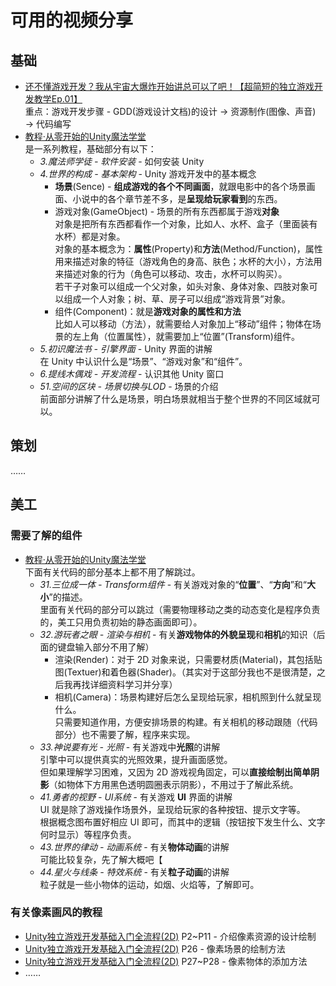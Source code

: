 # 可用的视频分享

## 基础

* [还不懂游戏开发？我从宇宙大爆炸开始讲总可以了吧！【超简短的独立游戏开发教学Ep.01】](https://www.bilibili.com/video/BV1fL4y1Y73r)  
  重点：游戏开发步骤 - GDD(游戏设计文档)的设计 → 资源制作(图像、声音) → 代码编写
* [教程·从零开始的Unity魔法学堂](https://learn.u3d.cn/tutorial/MagicCollege)  
  是一系列教程，基础部分有以下：
  * *3.魔法师学徒 - 软件安装* - 如何安装 Unity
  * *4.世界的构成 - 基本架构* - Unity 游戏开发中的基本概念
    * **场景**(Sence) - **组成游戏的各个不同画面**，就跟电影中的各个场景画面、小说中的各个章节差不多，是**呈现给玩家看到**的东西。
    * 游戏对象(GameObject) - 场景的所有东西都属于游戏**对象**  
      对象是把所有东西都看作一个对象，比如人、水杯、盒子（里面装有水杯）都是对象。  
      对象的基本概念为：**属性**(Property)和**方法**(Method/Function)，属性用来描述对象的特征（游戏角色的身高、肤色；水杯的大小），方法用来描述对象的行为（角色可以移动、攻击，水杯可以购买）。  
      若干子对象可以组成一个父对象，如头对象、身体对象、四肢对象可以组成一个人对象；树、草、房子可以组成“游戏背景”对象。
    * 组件(Component)：就是**游戏对象的属性和方法**  
      比如人可以移动（方法），就需要给人对象加上“移动”组件；物体在场景的左上角（位置属性），就需要加上“位置”(Transform)组件。
  * *5.初识魔法书 - 引擎界面* - Unity 界面的讲解  
    在 Unity 中认识什么是“场景”、“游戏对象”和“组件”。
  * *6.提线木偶戏 - 开发流程* - 认识其他 Unity 窗口
  * *51.空间的区块 - 场景切换与LOD* - 场景的介绍  
    前面部分讲解了什么是场景，明白场景就相当于整个世界的不同区域就可以。

## 策划

……

## 美工

### 需要了解的组件

* [教程·从零开始的Unity魔法学堂](https://learn.u3d.cn/tutorial/MagicCollege)  
  下面有关代码的部分基本上都不用了解跳过。
  * *31.三位成一体 - Transform组件* - 有关游戏对象的“**位置**”、“**方向**”和“**大小**”的描述。  
    里面有关代码的部分可以跳过（需要物理移动之类的动态变化是程序负责的，美工只用负责初始的静态画面即可）。
  * *32.游玩者之眼 - 渲染与相机* - 有关**游戏物体的外貌呈现**和**相机**的知识（后面的键盘输入部分不用了解）  
    * 渲染(Render)：对于 2D 对象来说，只需要材质(Material)，其包括贴图(Textuer)和着色器(Shader)。（其实对于这部分我也不是很清楚，之后我再找详细资料学习并分享）  
    * 相机(Camera)：场景构建好后怎么呈现给玩家，相机照到什么就呈现什么。  
      只需要知道作用，方便安排场景的构建。有关相机的移动跟随（代码部分）也不需要了解，程序来实现。
  * *33.神说要有光 - 光照* - 有关游戏中**光照**的讲解  
    引擎中可以提供真实的光照效果，提升画面感觉。  
    但如果理解学习困难，又因为 2D 游戏视角固定，可以**直接绘制出简单阴影**（如物体下方用黑色透明圆圈表示阴影），不用过于了解此系统。
  * *41.勇者的视野 - UI系统* - 有关游戏 **UI** 界面的讲解  
    UI 就是除了游戏操作场景外，呈现给玩家的各种按钮、提示文字等。  
    根据概念图布置好相应 UI 即可，而其中的逻辑（按钮按下发生什么、文字何时显示）等程序负责。
  * *43.世界的律动 - 动画系统* - 有关**物体动画**的讲解  
    可能比较复杂，先了解大概吧【
  * *44.星火与线条 - 特效系统* - 有关**粒子动画**的讲解  
    粒子就是一些小物体的运动，如烟、火焰等，了解即可。

### 有关像素画风的教程

* [Unity独立游戏开发基础入门全流程(2D)](https://www.bilibili.com/video/BV1F3411Y72v) P2~P11 - 介绍像素资源的设计绘制
* [Unity独立游戏开发基础入门全流程(2D)](https://www.bilibili.com/video/BV1F3411Y72v) P26 - 像素场景的绘制方法
* [Unity独立游戏开发基础入门全流程(2D)](https://www.bilibili.com/video/BV1F3411Y72v) P27~P28 - 像素物体的添加方法
* ……